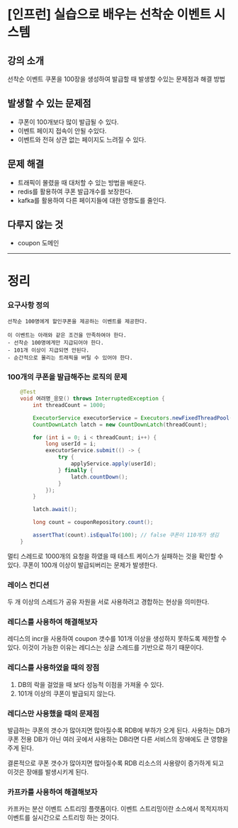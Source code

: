 # [인프런] 실습으로 배우는 선착순 이벤트 시스템

## 강의 소개
선착순 이벤트 쿠폰을 100장을 생성하여 발급할 때 발생할 수있는
문제점과 해결 방법

## 발생할 수 있는 문제점
- 쿠폰이 100개보다 많이 발급될 수 있다.
- 이벤트 페이지 접속이 안될 수있다.
- 이벤트와 전혀 상관 없는 페이지도 느려질 수 있다.

## 문제 해결
- 트래픽이 몰렸을 때 대처할 수 있는 방법을 배운다.
- redis를 활용하여 쿠폰 발급개수를 보장한다.
- kafka를 활용하여 다른 페이지들에 대한 영향도를 줄인다.

## 다루지 않는 것
- coupon 도메인
------------

# 정리

### 요구사항 정의
```agsl
선착순 100명에게 할인쿠폰을 제공하는 이벤트를 제공한다.

이 이벤트는 아래와 같은 조건을 만족하여야 한다.
- 선착순 100명에게만 지급되어야 한다.
- 101개 이상이 지급되면 안된다.
- 순간적으로 몰리는 트래픽을 버틸 수 있어야 한다.
```
### 100개의 쿠폰을 발급해주는 로직의 문제

```java
    @Test
    void 여려명_응모() throws InterruptedException {
        int threadCount = 1000;

        ExecutorService executorService = Executors.newFixedThreadPool(32); 
        CountDownLatch latch = new CountDownLatch(threadCount);

        for (int i = 0; i < threadCount; i++) {
            long userId = i;
            executorService.submit(() -> {
                try {
                    applyService.apply(userId);
                } finally {
                    latch.countDown();
                }
            });
        }

        latch.await();

        long count = couponRepository.count();

        assertThat(count).isEqualTo(100); // false 쿠폰이 110개가 생김
    }
```
멀티 스레드로 1000개의 요청을 하였을 때 테스트 케이스가 실패하는 것을 확인할 수 있다.
쿠폰이 100개 이상이 발급되버리는 문제가 발생한다.

### 레이스 컨디션

두 개 이상의 스레드가 공유 자원을 서로 사용하려고 경합하는 현상을 의미한다.

### 레디스를 사용하여 해결해보자

레디스의 incr을 사용하여 coupon 갯수를 101개 이상을 생성하지 못하도록
제한할 수 있다. 이것이 가능한 이유는 레디스는 싱글 스레드를 기반으로 하기 때문이다.

### 레디스를 사용하였을 때의 장점
1. DB의 락을 걸었을 때 보다 성능적 이점을 가져올 수 있다.
2. 101개 이상의 쿠폰이 발급되지 않는다.


### 레디스만 사용했을 때의 문제점
발급하는 쿠폰의 갯수가 많아지면 많아질수록 RDB에 부하가 오게 된다. 사용하는 DB가
쿠폰 전용 DB가 아닌 여러 곳에서 사용하는 DB라면 다른 서비스의 장애에도 큰 영향을 주게 된다.

결론적으로 쿠폰 갯수가 많아지면 많아질수록 RDB 리소스의 사용량이 증가하게 되고 이것은 장애를 발생시키게 된다.

### 카프카를 사용하여 해결해보자
카프카는 분산 이벤트 스트리밍 플랫폼이다.
이벤트 스트리밍이란 소스에서 목적지까지 이벤트를 실시간으로 스트리밍 하는 것이다.




















